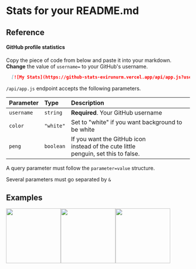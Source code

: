 # Stats for your README.md

## Reference

#### GitHub profile statistics

Copy the piece of code from below and paste it into your markdown.<br/>
**Change** the value of `username=` to your GitHub's username.

```md
  [![My Stats](https://github-stats-evirunurm.vercel.app/api/app.js?username=evirunurm)](https://github.com/evirunurm/github-stats)
```

`/api/app.js` endpoint accepts the following parameters.

| Parameter | Type     | Description                |
| :-------- | :------- | :------------------------- |
| `username` | `string` | **Required**. Your GitHub username |
| `color` | `"white"` | Set to "white" if you want background to be white |
| `peng` | `boolean` | If you want the GitHub icon<br/>instead of the cute little <br/>penguin, set this to false. |
   
A query parameter must follow the `parameter=value` structure.

Several parameters must go separated by `&`


## Examples


<img height="150" src="https://i.imgur.com/4FkYASY.png"><img height="150" src="https://i.imgur.com/rh1G2X0.png"><img height="150" src="https://i.imgur.com/1GbRlFE.png">
